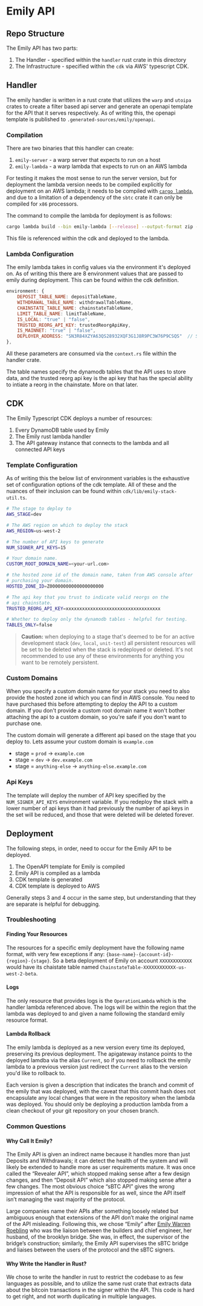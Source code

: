 # Emily API

## Repo Structure

The Emily API has two parts:
1. The Handler - specified within the `handler` rust crate in this directory
1. The Infrastructure - specified within the `cdk` via AWS' typescript CDK.

## Handler

The emily handler is written in a rust crate that utilizes the `warp` and `utoipa` crates to create a filter based api server and generate an openapi template for the API that it serves respectively. As of writing this, the openapi template is published to `.generated-sources/emily/openapi`.

### Compilation

There are two binaries that this handler can create:
1. `emily-server` - a warp server that expects to run on a host
2. `emily-lambda` - a warp lambda that expects to run on an AWS lambda

For testing it makes the most sense to run the server version, but for deployment the lambda version needs to be compiled explicitly for deployment on an AWS lambda; it needs to be compiled with [`cargo lambda`](https://www.cargo-lambda.info/), and due to a limitation of a dependency of the `sbtc` crate it can only be compiled for `x86` processors.

The command to compile the lambda for deployment is as follows:

```bash
cargo lambda build --bin emily-lambda [--release] --output-format zip --x86-64
```

This file is referenced within the cdk and deployed to the lambda.

### Lambda Configuration

The emily lambda takes in config values via the environment it's deployed on. As of writing this there are 8 environment values that are passed to emily during deployment. This can be found within the cdk definition.

```javascript
environment: {
    DEPOSIT_TABLE_NAME: depositTableName,
    WITHDRAWAL_TABLE_NAME: withdrawalTableName,
    CHAINSTATE_TABLE_NAME: chainstateTableName,
    LIMIT_TABLE_NAME: limitTableName,
    IS_LOCAL: "true" | "false",
    TRUSTED_REORG_API_KEY: trustedReorgApiKey,
    IS_MAINNET: "true" | "false",
    DEPLOYER_ADDRESS: "SN3R84XZYA63QS28932XQF3G1J8R9PC3W76P9CSQS"  // Substitute with the real address
},
```

All these parameters are consumed via the `context.rs` file within the handler crate.

The table names specify the dynamodb tables that the API uses to store data, and the trusted reorg api key is the api key that has the special ability to intiate a reorg in the chainstate. More on that later.

## CDK

The Emily Typescript CDK deploys a number of resources:

1. Every DynamoDB table used by Emily
2. The Emily rust lambda handler
3. The API gateway instance that connects to the lambda and all connected API keys

### Template Configuration

As of writing this the below list of environment variables is the exhaustive set of configuration options of the cdk template. All of these and the nuances of their inclusion can be found within `cdk/lib/emily-stack-util.ts`.

```bash
# The stage to deploy to
AWS_STAGE=dev

# The AWS region on which to deploy the stack
AWS_REGION=us-west-2

# The number of API keys to generate
NUM_SIGNER_API_KEYS=15

# Your domain name.
CUSTOM_ROOT_DOMAIN_NAME=<your-url.com>

# the hosted zone id of the domain name, taken from AWS console after
# purchasing your domain.
HOSTED_ZONE_ID=Z00000000000000000000

# The api key that you trust to indicate valid reorgs on the
# api chainstate.
TRUSTED_REORG_API_KEY=xxxxxxxxxxxxxxxxxxxxxxxxxxxxxxxxxxx

# Whether to deploy only the dynamodb tables - helpful for testing.
TABLES_ONLY=false
```

> **Caution:** when deploying to a stage that's deemed to be for an active development stack (`dev`, `local`, `unit-test`) all persistent resources will be set to be deleted when the stack is redeployed or deleted. It's not recommended to use any of these environments for anything you want to be remotely persistent.

### Custom Domains

When you specify a custom domain name for your stack you need to also provide the hosted zone id which you can find in AWS console. You need to have purchased this before attempting to deploy the API to a custom domain. If you don't provide a custom root domain name it won't bother attaching the api to a custom domain, so you're safe if you don't want to purchase one.

The custom domain will generate a different api based on the stage that you deploy to. Lets assume your custom domain is `example.com`

- stage = `prod` -> `example.com`
- stage = `dev` -> `dev.example.com`
- stage = `anything-else` -> `anything-else.example.com`

### Api Keys

The template will deploy the number of API key specified by the `NUM_SIGNER_API_KEYS` environment variable. If you redeploy the stack with a lower number of api keys than it had previously the number of api keys in the set will be reduced, and those that were deleted will be deleted forever.

## Deployment

The following steps, in order, need to occur for the Emily API to be deployed.

1. The OpenAPI template for Emily is compiled
2. Emily API is compiled as a lambda
3. CDK template is generated
4. CDK template is deployed to AWS

Generally steps 3 and 4 occur in the same step, but understanding that they are separate is helpful for debugging.

### Troubleshooting

#### Finding Your Resources

The resources for a specific emily deployment have the following name format, with very few exceptions if any: `{base-name}-{account-id}-{region}-{stage}`. So a beta deployment of Emily on account `XXXXXXXXXXXX` would have its chaistate table named `ChainstateTable-XXXXXXXXXXXX-us-west-2-beta`.

#### Logs

The only resource that provides logs is the `OperationLambda` which is the handler lambda referenced above. The logs will be within the region that the lambda was deployed to and given a name following the standard emily resource format.

#### Lambda Rollback

The emily lambda is deployed as a new version every time its deployed, preserving its previous deployment. The apigateway instance points to the deployed lamdba via the alias `Current`, so if you need to rollback the emily lambda to a previous version just redirect the `Current` alias to the version you'd like to rollback to.

Each version is given a description that indicates the branch and commit of the emily that was deployed, with the caveat that this commit hash does not encapsulate any local changes that were in the repository when the lambda was deployed. You should only be deploying a production lambda from a clean checkout of your git repository on your chosen branch.

### Common Questions

#### Why Call It Emily?

The Emily API is given an indirect name because it handles more than just Deposits and Withdrawals; it can detect the health of the system and will likely be extended to handle more as user requirements mature. It was once called the “Revealer API”, which stopped making sense after a few design changes, and then “Deposit API” which also stopped making sense after a few changes. The most obvious choice “sBTC API” gives the wrong impression of what the API is responsible for as well, since the API itself isn’t managing the vast majority of the protocol.

Large companies name their APIs after something loosely related but ambiguous enough that extensions of the API don’t make the original name of the API misleading. Following this, we chose “Emily” after [Emily Warren Roebling](https://en.wikipedia.org/wiki/Emily_Warren_Roebling) who was the liaison between the builders and chief engineer, her husband, of the brooklyn bridge. She was, in effect, the supervisor of the bridge’s construction; similarly, the Emily API supervises the sBTC bridge and liaises between the users of the protocol and the sBTC signers.

#### Why Write the Handler in Rust?

We chose to write the handler in rust to restrict the codebase to as few languages as possible, and to utilize the same rust crate that extracts data about the bitcoin transactions in the signer within the API. This code is hard to get right, and not worth duplicating in multiple languages.
